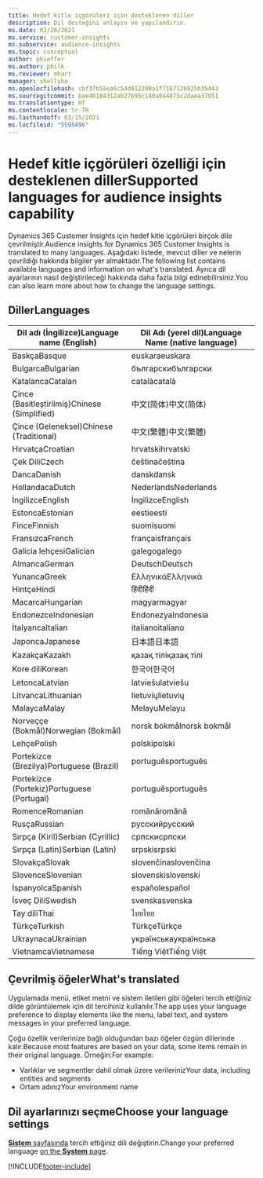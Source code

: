 ```yaml
---
title: Hedef kitle içgörüleri için desteklenen diller
description: Dil desteğini anlayın ve yapılandırın.
ms.date: 02/26/2021
ms.service: customer-insights
ms.subservice: audience-insights
ms.topic: conceptual
author: pkieffer
ms.author: philk
ms.reviewer: mhart
manager: shellyha
ms.openlocfilehash: cbf37b55ea6c54d912200a1f7167126925b35443
ms.sourcegitcommit: bae40184312ab27b95c140a044875c2daea37951
ms.translationtype: HT
ms.contentlocale: tr-TR
ms.lasthandoff: 03/15/2021
ms.locfileid: "5595496"
---
```

# <a name="supported-languages-for-audience-insights-capability"></a><span data-ttu-id="cfcbd-103">Hedef kitle içgörüleri özelliği için desteklenen diller</span><span class="sxs-lookup"><span data-stu-id="cfcbd-103">Supported languages for audience insights capability</span></span>

<span data-ttu-id="cfcbd-104">Dynamics 365 Customer Insights için hedef kitle içgörüleri birçok dile çevrilmiştir.</span><span class="sxs-lookup"><span data-stu-id="cfcbd-104">Audience insights for Dynamics 365 Customer Insights is translated to many languages.</span></span> <span data-ttu-id="cfcbd-105">Aşağıdaki listede, mevcut diller ve nelerin çevrildiği hakkında bilgiler yer almaktadır.</span><span class="sxs-lookup"><span data-stu-id="cfcbd-105">The following list contains available languages and information on what's translated.</span></span> <span data-ttu-id="cfcbd-106">Ayrıca dil ayarlarının nasıl değiştirileceği hakkında daha fazla bilgi edinebilirsiniz.</span><span class="sxs-lookup"><span data-stu-id="cfcbd-106">You can also learn more about how to change the language settings.</span></span> 

## <a name="languages"></a><span data-ttu-id="cfcbd-107">Diller</span><span class="sxs-lookup"><span data-stu-id="cfcbd-107">Languages</span></span>

| <span data-ttu-id="cfcbd-108">Dil adı (İngilizce)</span><span class="sxs-lookup"><span data-stu-id="cfcbd-108">Language name (English)</span></span>|  <span data-ttu-id="cfcbd-109">Dil Adı (yerel dil)</span><span class="sxs-lookup"><span data-stu-id="cfcbd-109">Language Name (native language)</span></span> |
| ------------- | ------------- |
| <span data-ttu-id="cfcbd-110">Baskça</span><span class="sxs-lookup"><span data-stu-id="cfcbd-110">Basque</span></span> | <span data-ttu-id="cfcbd-111">euskara</span><span class="sxs-lookup"><span data-stu-id="cfcbd-111">euskara</span></span> |
| <span data-ttu-id="cfcbd-112">Bulgarca</span><span class="sxs-lookup"><span data-stu-id="cfcbd-112">Bulgarian</span></span> | <span data-ttu-id="cfcbd-113">български</span><span class="sxs-lookup"><span data-stu-id="cfcbd-113">български</span></span> |
| <span data-ttu-id="cfcbd-114">Katalanca</span><span class="sxs-lookup"><span data-stu-id="cfcbd-114">Catalan</span></span> | <span data-ttu-id="cfcbd-115">català</span><span class="sxs-lookup"><span data-stu-id="cfcbd-115">català</span></span> |
| <span data-ttu-id="cfcbd-116">Çince (Basitleştirilmiş)</span><span class="sxs-lookup"><span data-stu-id="cfcbd-116">Chinese (Simplified)</span></span> | <span data-ttu-id="cfcbd-117">中文(简体)</span><span class="sxs-lookup"><span data-stu-id="cfcbd-117">中文(简体)</span></span> |
| <span data-ttu-id="cfcbd-118">Çince (Geleneksel)</span><span class="sxs-lookup"><span data-stu-id="cfcbd-118">Chinese (Traditional)</span></span> | <span data-ttu-id="cfcbd-119">中文(繁體)</span><span class="sxs-lookup"><span data-stu-id="cfcbd-119">中文(繁體)</span></span> |
| <span data-ttu-id="cfcbd-120">Hırvatça</span><span class="sxs-lookup"><span data-stu-id="cfcbd-120">Croatian</span></span> | <span data-ttu-id="cfcbd-121">hrvatski</span><span class="sxs-lookup"><span data-stu-id="cfcbd-121">hrvatski</span></span> |
| <span data-ttu-id="cfcbd-122">Çek Dili</span><span class="sxs-lookup"><span data-stu-id="cfcbd-122">Czech</span></span> | <span data-ttu-id="cfcbd-123">čeština</span><span class="sxs-lookup"><span data-stu-id="cfcbd-123">čeština</span></span> |
| <span data-ttu-id="cfcbd-124">Danca</span><span class="sxs-lookup"><span data-stu-id="cfcbd-124">Danish</span></span> | <span data-ttu-id="cfcbd-125">dansk</span><span class="sxs-lookup"><span data-stu-id="cfcbd-125">dansk</span></span> |
| <span data-ttu-id="cfcbd-126">Hollandaca</span><span class="sxs-lookup"><span data-stu-id="cfcbd-126">Dutch</span></span> | <span data-ttu-id="cfcbd-127">Nederlands</span><span class="sxs-lookup"><span data-stu-id="cfcbd-127">Nederlands</span></span> |
| <span data-ttu-id="cfcbd-128">İngilizce</span><span class="sxs-lookup"><span data-stu-id="cfcbd-128">English</span></span> | <span data-ttu-id="cfcbd-129">İngilizce</span><span class="sxs-lookup"><span data-stu-id="cfcbd-129">English</span></span> |
| <span data-ttu-id="cfcbd-130">Estonca</span><span class="sxs-lookup"><span data-stu-id="cfcbd-130">Estonian</span></span> | <span data-ttu-id="cfcbd-131">eesti</span><span class="sxs-lookup"><span data-stu-id="cfcbd-131">eesti</span></span> |
| <span data-ttu-id="cfcbd-132">Fince</span><span class="sxs-lookup"><span data-stu-id="cfcbd-132">Finnish</span></span> | <span data-ttu-id="cfcbd-133">suomi</span><span class="sxs-lookup"><span data-stu-id="cfcbd-133">suomi</span></span> |
| <span data-ttu-id="cfcbd-134">Fransızca</span><span class="sxs-lookup"><span data-stu-id="cfcbd-134">French</span></span> | <span data-ttu-id="cfcbd-135">français</span><span class="sxs-lookup"><span data-stu-id="cfcbd-135">français</span></span> |
| <span data-ttu-id="cfcbd-136">Galicia lehçesi</span><span class="sxs-lookup"><span data-stu-id="cfcbd-136">Galician</span></span> | <span data-ttu-id="cfcbd-137">galego</span><span class="sxs-lookup"><span data-stu-id="cfcbd-137">galego</span></span> |
| <span data-ttu-id="cfcbd-138">Almanca</span><span class="sxs-lookup"><span data-stu-id="cfcbd-138">German</span></span> | <span data-ttu-id="cfcbd-139">Deutsch</span><span class="sxs-lookup"><span data-stu-id="cfcbd-139">Deutsch</span></span> |
| <span data-ttu-id="cfcbd-140">Yunanca</span><span class="sxs-lookup"><span data-stu-id="cfcbd-140">Greek</span></span> | <span data-ttu-id="cfcbd-141">Ελληνικά</span><span class="sxs-lookup"><span data-stu-id="cfcbd-141">Ελληνικά</span></span> |
| <span data-ttu-id="cfcbd-142">Hintçe</span><span class="sxs-lookup"><span data-stu-id="cfcbd-142">Hindi</span></span> | <span data-ttu-id="cfcbd-143">हिंदी</span><span class="sxs-lookup"><span data-stu-id="cfcbd-143">हिंदी</span></span> |
| <span data-ttu-id="cfcbd-144">Macarca</span><span class="sxs-lookup"><span data-stu-id="cfcbd-144">Hungarian</span></span> | <span data-ttu-id="cfcbd-145">magyar</span><span class="sxs-lookup"><span data-stu-id="cfcbd-145">magyar</span></span> |
| <span data-ttu-id="cfcbd-146">Endonezce</span><span class="sxs-lookup"><span data-stu-id="cfcbd-146">Indonesian</span></span> | <span data-ttu-id="cfcbd-147">Endonezya</span><span class="sxs-lookup"><span data-stu-id="cfcbd-147">Indonesia</span></span> |
| <span data-ttu-id="cfcbd-148">İtalyanca</span><span class="sxs-lookup"><span data-stu-id="cfcbd-148">Italian</span></span> | <span data-ttu-id="cfcbd-149">italiano</span><span class="sxs-lookup"><span data-stu-id="cfcbd-149">italiano</span></span> |
| <span data-ttu-id="cfcbd-150">Japonca</span><span class="sxs-lookup"><span data-stu-id="cfcbd-150">Japanese</span></span> | <span data-ttu-id="cfcbd-151">日本語</span><span class="sxs-lookup"><span data-stu-id="cfcbd-151">日本語</span></span> |
| <span data-ttu-id="cfcbd-152">Kazakça</span><span class="sxs-lookup"><span data-stu-id="cfcbd-152">Kazakh</span></span> | <span data-ttu-id="cfcbd-153">қазақ тілі</span><span class="sxs-lookup"><span data-stu-id="cfcbd-153">қазақ тілі</span></span> |
| <span data-ttu-id="cfcbd-154">Kore dili</span><span class="sxs-lookup"><span data-stu-id="cfcbd-154">Korean</span></span> | <span data-ttu-id="cfcbd-155">한국어</span><span class="sxs-lookup"><span data-stu-id="cfcbd-155">한국어</span></span> |
| <span data-ttu-id="cfcbd-156">Letonca</span><span class="sxs-lookup"><span data-stu-id="cfcbd-156">Latvian</span></span> | <span data-ttu-id="cfcbd-157">latviešu</span><span class="sxs-lookup"><span data-stu-id="cfcbd-157">latviešu</span></span> |
| <span data-ttu-id="cfcbd-158">Litvanca</span><span class="sxs-lookup"><span data-stu-id="cfcbd-158">Lithuanian</span></span> | <span data-ttu-id="cfcbd-159">lietuvių</span><span class="sxs-lookup"><span data-stu-id="cfcbd-159">lietuvių</span></span> |
| <span data-ttu-id="cfcbd-160">Malayca</span><span class="sxs-lookup"><span data-stu-id="cfcbd-160">Malay</span></span> | <span data-ttu-id="cfcbd-161">Melayu</span><span class="sxs-lookup"><span data-stu-id="cfcbd-161">Melayu</span></span> |
| <span data-ttu-id="cfcbd-162">Norveççe (Bokmål)</span><span class="sxs-lookup"><span data-stu-id="cfcbd-162">Norwegian (Bokmål)</span></span> | <span data-ttu-id="cfcbd-163">norsk bokmål</span><span class="sxs-lookup"><span data-stu-id="cfcbd-163">norsk bokmål</span></span> |
| <span data-ttu-id="cfcbd-164">Lehçe</span><span class="sxs-lookup"><span data-stu-id="cfcbd-164">Polish</span></span> | <span data-ttu-id="cfcbd-165">polski</span><span class="sxs-lookup"><span data-stu-id="cfcbd-165">polski</span></span> |
| <span data-ttu-id="cfcbd-166">Portekizce (Brezilya)</span><span class="sxs-lookup"><span data-stu-id="cfcbd-166">Portuguese (Brazil)</span></span> | <span data-ttu-id="cfcbd-167">português</span><span class="sxs-lookup"><span data-stu-id="cfcbd-167">português</span></span> |
| <span data-ttu-id="cfcbd-168">Portekizce (Portekiz)</span><span class="sxs-lookup"><span data-stu-id="cfcbd-168">Portuguese (Portugal)</span></span> | <span data-ttu-id="cfcbd-169">português</span><span class="sxs-lookup"><span data-stu-id="cfcbd-169">português</span></span> |
| <span data-ttu-id="cfcbd-170">Romence</span><span class="sxs-lookup"><span data-stu-id="cfcbd-170">Romanian</span></span> | <span data-ttu-id="cfcbd-171">română</span><span class="sxs-lookup"><span data-stu-id="cfcbd-171">română</span></span> |
| <span data-ttu-id="cfcbd-172">Rusça</span><span class="sxs-lookup"><span data-stu-id="cfcbd-172">Russian</span></span> | <span data-ttu-id="cfcbd-173">pусский</span><span class="sxs-lookup"><span data-stu-id="cfcbd-173">pусский</span></span> |
| <span data-ttu-id="cfcbd-174">Sırpça (Kiril)</span><span class="sxs-lookup"><span data-stu-id="cfcbd-174">Serbian (Cyrillic)</span></span> | <span data-ttu-id="cfcbd-175">српски</span><span class="sxs-lookup"><span data-stu-id="cfcbd-175">српски</span></span> |
| <span data-ttu-id="cfcbd-176">Sırpça (Latin)</span><span class="sxs-lookup"><span data-stu-id="cfcbd-176">Serbian (Latin)</span></span> | <span data-ttu-id="cfcbd-177">srpski</span><span class="sxs-lookup"><span data-stu-id="cfcbd-177">srpski</span></span> |
| <span data-ttu-id="cfcbd-178">Slovakça</span><span class="sxs-lookup"><span data-stu-id="cfcbd-178">Slovak</span></span> | <span data-ttu-id="cfcbd-179">slovenčina</span><span class="sxs-lookup"><span data-stu-id="cfcbd-179">slovenčina</span></span> |
| <span data-ttu-id="cfcbd-180">Slovence</span><span class="sxs-lookup"><span data-stu-id="cfcbd-180">Slovenian</span></span> | <span data-ttu-id="cfcbd-181">slovenski</span><span class="sxs-lookup"><span data-stu-id="cfcbd-181">slovenski</span></span> |
| <span data-ttu-id="cfcbd-182">İspanyolca</span><span class="sxs-lookup"><span data-stu-id="cfcbd-182">Spanish</span></span> | <span data-ttu-id="cfcbd-183">español</span><span class="sxs-lookup"><span data-stu-id="cfcbd-183">español</span></span> |
| <span data-ttu-id="cfcbd-184">İsveç Dili</span><span class="sxs-lookup"><span data-stu-id="cfcbd-184">Swedish</span></span> | <span data-ttu-id="cfcbd-185">svenska</span><span class="sxs-lookup"><span data-stu-id="cfcbd-185">svenska</span></span> |
| <span data-ttu-id="cfcbd-186">Tay dili</span><span class="sxs-lookup"><span data-stu-id="cfcbd-186">Thai</span></span> | <span data-ttu-id="cfcbd-187">ไทย</span><span class="sxs-lookup"><span data-stu-id="cfcbd-187">ไทย</span></span> |
| <span data-ttu-id="cfcbd-188">Türkçe</span><span class="sxs-lookup"><span data-stu-id="cfcbd-188">Turkish</span></span> | <span data-ttu-id="cfcbd-189">Türkçe</span><span class="sxs-lookup"><span data-stu-id="cfcbd-189">Türkçe</span></span> |
| <span data-ttu-id="cfcbd-190">Ukraynaca</span><span class="sxs-lookup"><span data-stu-id="cfcbd-190">Ukrainian</span></span> | <span data-ttu-id="cfcbd-191">українська</span><span class="sxs-lookup"><span data-stu-id="cfcbd-191">українська</span></span> |
| <span data-ttu-id="cfcbd-192">Vietnamca</span><span class="sxs-lookup"><span data-stu-id="cfcbd-192">Vietnamese</span></span> | <span data-ttu-id="cfcbd-193">Tiếng Việt</span><span class="sxs-lookup"><span data-stu-id="cfcbd-193">Tiếng Việt</span></span> |

## <a name="whats-translated"></a><span data-ttu-id="cfcbd-194">Çevrilmiş öğeler</span><span class="sxs-lookup"><span data-stu-id="cfcbd-194">What's translated</span></span>

<span data-ttu-id="cfcbd-195">Uygulamada menü, etiket metni ve sistem iletileri gibi öğeleri tercih ettiğiniz dilde görüntülemek için dil tercihiniz kullanılır.</span><span class="sxs-lookup"><span data-stu-id="cfcbd-195">The app uses your language preference to display elements like the menu, label text, and system messages in your preferred language.</span></span>

<span data-ttu-id="cfcbd-196">Çoğu özellik verilerinize bağlı olduğundan bazı öğeler özgün dillerinde kalır.</span><span class="sxs-lookup"><span data-stu-id="cfcbd-196">Because most features are based on your data, some items remain in their original language.</span></span> <span data-ttu-id="cfcbd-197">Örneğin:</span><span class="sxs-lookup"><span data-stu-id="cfcbd-197">For example:</span></span>

- <span data-ttu-id="cfcbd-198">Varlıklar ve segmentler dahil olmak üzere verileriniz</span><span class="sxs-lookup"><span data-stu-id="cfcbd-198">Your data, including entities and segments</span></span>
- <span data-ttu-id="cfcbd-199">Ortam adınız</span><span class="sxs-lookup"><span data-stu-id="cfcbd-199">Your environment name</span></span>

## <a name="choose-your-language-settings"></a><span data-ttu-id="cfcbd-200">Dil ayarlarınızı seçme</span><span class="sxs-lookup"><span data-stu-id="cfcbd-200">Choose your language settings</span></span>  

<span data-ttu-id="cfcbd-201">[**Sistem** sayfasında](system.md) tercih ettiğiniz dili değiştirin.</span><span class="sxs-lookup"><span data-stu-id="cfcbd-201">Change your preferred language [on the **System** page](system.md).</span></span>


[!INCLUDE[footer-include](../includes/footer-banner.md)]